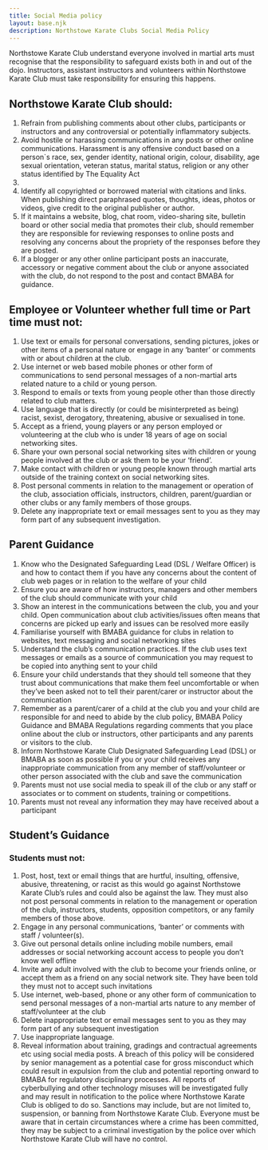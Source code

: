 ```yaml
---
title: Social Media policy
layout: base.njk
description: Northstowe Karate Clubs Social Media Policy
---
```


Northstowe Karate Club understand everyone involved in martial arts must recognise that the
responsibility to safeguard exists both in and out of the dojo. Instructors, assistant instructors and volunteers within Northstowe Karate Club must take responsibility for ensuring this happens.
## Northstowe Karate Club should:
1.	Refrain from publishing comments about other clubs, participants or instructors and any
controversial or potentially inflammatory subjects.
2.	Avoid hostile or harassing communications in any posts or other online
communications. Harassment is any offensive conduct based on a person`s race, sex,
gender identity, national origin, colour, disability, age sexual orientation, veteran
status, marital status, religion or any other status identified by The Equality Act
2010.
3.	Identify all copyrighted or borrowed material with citations and links. When
publishing direct paraphrased quotes, thoughts, ideas, photos or videos, give credit
to the original publisher or author.
4.	If it maintains a website, blog, chat room, video-sharing site, bulletin board or other
social media that promotes their club, should remember they are responsible for
reviewing responses to online posts and resolving any concerns about the propriety
of the responses before they are posted.
5.	If a blogger or any other online participant posts an inaccurate, accessory or negative
comment about the club or anyone associated with the club, do not respond to the
post and contact BMABA for guidance.
## Employee or Volunteer whether full time or Part time must not:
1.	Use text or emails for personal conversations, sending pictures, jokes or other items
of a personal nature or engage in any ‘banter’ or comments with or about children at
the club.
2.	Use internet or web based mobile phones or other form of communications to send
personal messages of a non-martial arts related nature to a child or young person.
3.	Respond to emails or texts from young people other than those directly related to
club matters.
4.	Use language that is directly (or could be misinterpreted as being) racist, sexist,
derogatory, threatening, abusive or sexualised in tone.
5.	Accept as a friend, young players or any person employed or volunteering at the club
who is under 18 years of age on social networking sites.
6.	Share your own personal social networking sites with children or young people
involved at the club or ask them to be your ‘friend’.
7.	Make contact with children or young people known through martial arts outside of the
training context on social networking sites.
8.	Post personal comments in relation to the management or operation of the club,
association officials, instructors, children, parent/guardian or other clubs or any
family members of those groups.
9.	Delete any inappropriate text or email messages sent to you as they may form part
of any subsequent investigation.
## Parent Guidance
1.	Know who the Designated Safeguarding Lead (DSL / Welfare Officer) is and how to contact them if you have any concerns about the content of club web pages or in relation to the welfare of your child
2.	Ensure you are aware of how instructors, managers and other members of the club
should communicate with your child
3.	Show an interest in the communications between the club, you and your child. Open
communication about club activities/issues often means that concerns are picked up
early and issues can be resolved more easily
4.	Familiarise yourself with BMABA guidance for clubs in relation to websites, text messaging and social networking sites
5.	Understand the club’s communication practices. If the club uses text messages or
emails as a source of communication you may request to be copied into anything
sent to your child
6.	Ensure your child understands that they should tell someone that they trust about
communications that make them feel uncomfortable or when they’ve been asked
not to tell their parent/carer or instructor about the communication
7.	Remember as a parent/carer of a child at the club you and your child are responsible
for and need to abide by the club policy, BMABA Policy Guidance and BMABA Regulations regarding comments that you place online about the club or instructors, other participants and any parents or visitors to the club.
8.	Inform Northstowe Karate Club Designated Safeguarding Lead (DSL) or BMABA as soon as possible if you or your child receives any inappropriate communication from any member of staff/volunteer or other person associated with the club and save the communication
9.	Parents must not use social media to speak ill of the club or any staff or associates or
to comment on students, training or competitions.
10.	Parents must not reveal any information they may have received about a participant
## Student’s Guidance
### Students must not:
1.	Post, host, text or email things that are hurtful, insulting, offensive, abusive,
threatening, or racist as this would go against Northstowe Karate Club’s rules and could also be
against the law. They must also not post personal comments in relation to the management or operation of the club, instructors, students, opposition competitors, or any family members of those above.
2.	Engage in any personal communications, ‘banter’ or comments with staff / volunteer(s).
3.	Give out personal details online including mobile numbers, email addresses or social
networking account access to people you don’t know well offline
4.	Invite any adult involved with the club to become your friends online, or accept
them as a friend on any social network site. They have been told they must not to
accept such invitations
5.	Use internet, web-based, phone or any other form of communication to send
personal messages of a non-martial arts nature to any member of staff/volunteer at the
club
6.	Delete inappropriate text or email messages sent to you as they may form part of
any subsequent investigation
7.	Use inappropriate language.
8.	Reveal information about training, gradings and contractual agreements etc using
social media posts.
A breach of this policy will be considered by senior management as a potential case for gross misconduct which could result in expulsion from the club and potential reporting onward to BMABA for regulatory disciplinary processes.
All reports of cyberbullying and other technology misuses will be investigated fully and may
result in notification to the police where Northstowe Karate Club is obliged to do so.
Sanctions may include, but are not limited to, suspension, or banning from Northstowe Karate Club. Everyone must be aware that in certain circumstances where a crime has been committed, they may be subject to a criminal investigation by the police over which Northstowe Karate Club will have no control.



